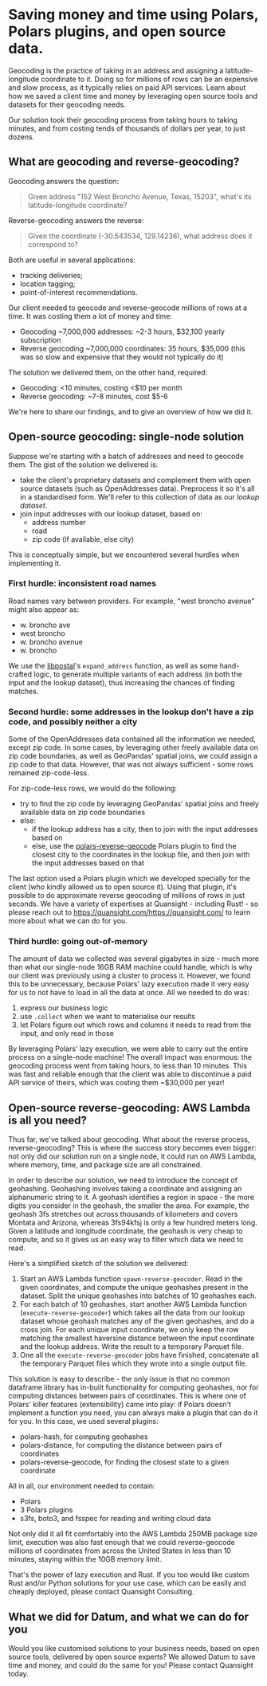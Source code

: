 # Saving money and time using Polars, Polars plugins, and open source data.

Geocoding is the practice of taking in an address and assigning a latitude-longitude coordinate
to it. Doing so for millions of rows can be an expensive and slow process, as it
typically relies on paid API services. Learn about how we saved a client time and
money by leveraging open source tools and datasets for their geocoding needs.

Our solution took their geocoding process from taking hours to taking minutes,
and from costing tends of thousands of dollars per year, to just dozens.

## What are geocoding and reverse-geocoding?

Geocoding answers the question:

> Given address "152 West Broncho Avenue, Texas, 15203", what's its latitude-longitude
  coordinate?

Reverse-geocoding answers the reverse:

> Given the coordinate (-30.543534, 129.14236), what address does it correspond to?

Both are useful in several applications:

- tracking deliveries;
- location tagging;
- point-of-interest recommendations.

Our client needed to geocode and reverse-geocode millions
of rows at a time. It was costing them a lot of money and time:

- Geocoding ~7,000,000 addresses: ~2-3 hours, $32,100 yearly subscription
- Reverse geocoding ~7,000,000 coordinates: 35 hours, $35,000 (this was so slow
  and expensive that they would not typically do it)

The solution we delivered them, on the other hand, required:

- Geocoding: <10 minutes, costing <$10 per month
- Reverse geocoding: ~7-8 minutes, cost $5-6

We're here to share our findings, and to give an overview of how we did it.

## Open-source geocoding: single-node solution

Suppose we're starting with a batch of addresses
and need to geocode them. The gist of the solution we delivered is:

- take the client's proprietary datasets and complement them with open source
  datasets (such as OpenAddresses data). Preprocess it so it's all in a
  standardised form. We'll refer to this collection of data as our _lookup dataset_.
- join input addresses with our lookup dataset, based on:
  - address number
  - road
  - zip code (if available, else city)

This is conceptually simple, but we encountered several hurdles when implementing it.

### First hurdle: inconsistent road names

Road names vary between providers. For example, "west broncho avenue" might also appear
as:

- w. broncho ave
- west broncho
- w. broncho avenue
- w. broncho

We use the [libpostal](https://github.com/openvenues/libpostal)'s `expand_address` function,
as well as some hand-crafted logic, to generate multiple variants of each address (in both the input
and the lookup dataset), thus increasing the chances of finding matches.

### Second hurdle: some addresses in the lookup don't have a zip code, and possibly neither a city

Some of the OpenAddresses data contained all the information we needed, except zip code.
In some cases, by leveraging other freely available data on zip code boundaries, as well as
GeoPandas' spatial joins, we could assign a zip code to that data. However, that was not always
sufficient - some rows remained zip-code-less.

For zip-code-less rows, we would do the following:

- try to find the zip code by leveraging GeoPandas' spatial joins and freely available data
  on zip code boundaries
- else:
  - if the lookup address has a city, then to join with the input addresses based on
    <address number, road, city>
  - else, use the [polars-reverse-geocode](https://github.com/MarcoGorelli/polars-reverse-geocode)
    Polars plugin to find the closest city to the coordinates in the lookup file, and then join
    with the input addresses based on that

The last option used a Polars plugin which we developed specially for the client (who kindly allowed
us to open source it). Using that plugin, it's possible to do approximate reverse geocoding of
millions of rows in just seconds. We have a variety of expertises at Quansight - including Rust! - so
please reach out to https://quansight.com/https://quansight.com/ to learn more about what we
can do for you.

### Third hurdle: going out-of-memory

The amount of data we collected was several gigabytes in size - much more than what our single-node
16GB RAM machine could handle, which is why our client was previously using a cluster to process
it. However, we found this to be unnecessary, because Polars' lazy execution made it very easy for
us to not have to load in all the data at once. All we needed to do was:

1. express our business logic
2. use `.collect` when we want to materialise our results
3. let Polars figure out which rows and columns it needs to read from the input, and only read in those

By leveraging Polars' lazy execution, we were able to carry out the entire process on a single-node
machine! The overall impact was enormous: the geocoding process went from taking hours, to
less than 10 minutes. This was fast and reliable enough that the client was able to discontinue
a paid API service of theirs, which was costing them ~$30,000 per year!

## Open-source reverse-geocoding: AWS Lambda is all you need?

Thus far, we've talked about geocoding. What about the reverse process, reverse-geocoding?
This is where the success story becomes even bigger: not only did our solution run on a single
node, it could run on AWS Lambda, where memory, time, and package size are all constrained.

In order to describe our solution, we need to introduce the concept of geohashing. Geohashing
involves taking a coordinate and assigning an alphanumeric string to it. A geohash identifies
a region in space - the more digits you consider in the geohash, the smaller the area. For example,
the geohash 3fs stretches out across thousands of kilometers and covers Montata and Arizona, whereas
3fs94kfsj is only a few hundred meters long. Given a latitude and longitude coordinate, the geohash
is very cheap to compute, and so it gives us an easy way to filter which data we need to read.

Here's a simplified sketch of the solution we delivered:

1. Start an AWS Lambda function `spawn-reverse-geocoder`.
   Read in the given coordinates, and compute the unique geohashes present in the dataset.
   Split the unique geohashes into batches of 10 geohashes each.
2. For each batch of 10 geohashes, start another AWS Lambda function (`execute-reverse-geocoder`)
   which takes all the data from our lookup dataset whose geohash matches any of the given geohashes,
   and do a cross join. For each unique input coordinate, we only keep the row matching the smallest
   haversine distance between the input coordinate and the lookup address. Write the result
   to a temporary Parquet file.
3. One all the `execute-reverse-geocoder` jobs have finished, concatenate all the temporary Parquet
   files which they wrote into a single output file.

This solution is easy to describe - the only issue is that no common dataframe library has in-built
functionality for computing geohashes, nor for computing distances between pairs of coordinates.
This is where one of Polars' killer features (extensibility) came into play: if Polars doesn't implement
a function you need, you can always make a plugin that can do it for you. In this case, we used several
plugins:

- polars-hash, for computing geohashes
- polars-distance, for computing the distance between pairs of coordinates
- polars-reverse-geocode, for finding the closest state to a given coordinate

All in all, our environment needed to contain:

- Polars
- 3 Polars plugins
- s3fs, boto3, and fsspec for reading and writing cloud data

Not only did it all fit comfortably into the AWS Lambda 250MB package size limit, execution was also
fast enough that we could reverse-geocode millions of coordinates from across the United States in
less than 10 minutes, staying within the 10GB memory limit.

That's the power of lazy execution and Rust. If you too would like custom Rust and/or Python
solutions for your use case, which can be easily and cheaply deployed, please contact
Quansight Consulting.

## What we did for Datum, and what we can do for you

Would you like customised solutions to your business needs, based on open source tools,
delivered by open source experts? We allowed Datum to save time and money, and could do the
same for you! Please contact Quansight today.

